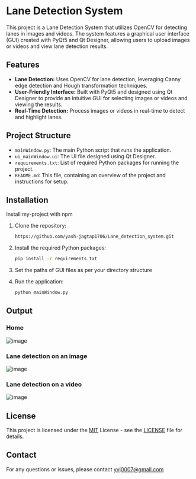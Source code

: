 # Lane Detection System

This project is a Lane Detection System that utilizes OpenCV for detecting lanes in images and videos. The system features a graphical user interface (GUI) created with PyQt5 and Qt Designer, allowing users to upload images or videos and view lane detection results.

## Features

- **Lane Detection:** Uses OpenCV for lane detection, leveraging Canny edge detection and Hough transformation techniques.
- **User-Friendly Interface:** Built with PyQt5 and designed using Qt Designer to provide an intuitive GUI for selecting images or videos and viewing the results.
- **Real-Time Detection:** Process images or videos in real-time to detect and highlight lanes.

## Project Structure

- `mainWindow.py`: The main Python script that runs the application.
- `ui_mainWindow.ui`: The UI file designed using Qt Designer.
- `requirements.txt`: List of required Python packages for running the project.
- `README.md`: This file, containing an overview of the project and instructions for setup.

## Installation

Install my-project with npm

1. Clone the repository:
   ```bash
   https://github.com/yash-jagtap1706/Lane_detection_system.git
   ```
2. Install the required Python packages:
    ```bash
    pip install -r requirements.txt
    ```
3. Set the paths of GUI files as per your directory structure

4. Run the application:
    ```bash
    python mainWindow.py
    ```
## Output

### Home

  ![image](https://github.com/user-attachments/assets/4add48c6-8554-498a-87bd-abf00f6e402e)
  
### Lane detection on an image

  ![image](https://github.com/user-attachments/assets/efe9360a-fb60-49a8-be94-25873cabbac4)
  
### Lane detection on a video

  ![image](https://github.com/user-attachments/assets/dc9cce4f-59bd-4daf-8457-c48815d014e4)


## License

This project is licensed under the [MIT](https://choosealicense.com/licenses/mit/) License - see the [LICENSE](LICENSE) file for details.

## Contact
For any questions or issues, please contact yvj0007@gmail.com 
